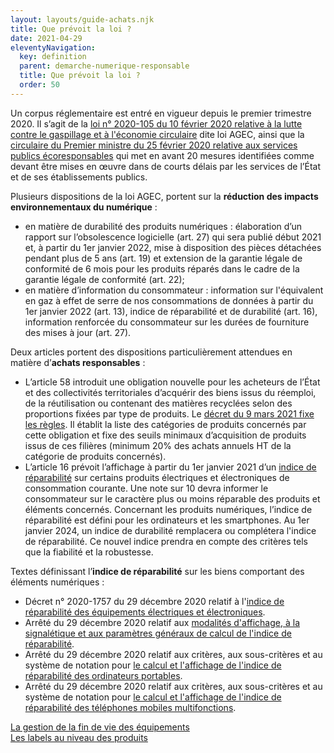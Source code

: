```yaml
---
layout: layouts/guide-achats.njk
title: Que prévoit la loi ?
date: 2021-04-29
eleventyNavigation:
  key: definition
  parent: demarche-numerique-responsable
  title: Que prévoit la loi ?
  order: 50
---
```


Un corpus réglementaire est entré en vigueur depuis le premier trimestre 2020. Il s’agit de la [loi n° 2020-105 du 10 février 2020 relative à la lutte contre le gaspillage et à l'économie circulaire](https://www.ecologie.gouv.fr/loi-anti-gaspillage-economie-circulaire-1) dite loi AGEC, ainsi que la [circulaire du Premier ministre du 25 février 2020 relative aux services publics écoresponsables](https://www.legifrance.gouv.fr/download/pdf/circ?id=44936) qui met en avant 20 mesures identifiées comme devant être mises en œuvre dans de courts délais par les services de l’État et de ses établissements publics.
 
Plusieurs dispositions de la loi AGEC, portent sur la **réduction des impacts environnementaux du numérique** : 

*	en matière de durabilité des produits numériques : élaboration d’un rapport sur l’obsolescence logicielle (art. 27) qui sera publié début 2021 et, à partir du 1er janvier 2022, mise à disposition des pièces détachées pendant plus de 5 ans (art. 19) et extension de la garantie légale de conformité de 6 mois pour les produits réparés dans le cadre de la garantie légale de conformité (art. 22);
*	en matière d’information du consommateur : information sur l'équivalent en gaz à effet de serre de nos consommations de données à partir du 1er janvier 2022 (art. 13), indice de réparabilité et de durabilité (art. 16), information renforcée du consommateur sur les durées de fourniture des mises à jour (art. 27).

Deux articles portent des dispositions particulièrement attendues en matière d’**achats responsables** :

*	L’article 58 introduit une obligation nouvelle pour les acheteurs de l’État et des collectivités territoriales d’acquérir des biens issus du réemploi, de la réutilisation ou contenant des matières recyclées selon des proportions fixées par type de produits. Le [décret du 9 mars 2021 fixe les règles](https://www.legifrance.gouv.fr/jorf/id/JORFTEXT000043231546). Il établit la liste des catégories de produits concernés par cette obligation et fixe des seuils minimaux d’acquisition de produits issus de ces filières (minimum 20% des achats annuels HT de la catégorie de produits concernés).
*	L’article 16 prévoit l’affichage à partir du 1er janvier 2021 d’un [indice de réparabilité](https://www.ecologie.gouv.fr/indice-reparabilite) sur certains produits électriques et électroniques de consommation courante. Une note sur 10 devra informer le consommateur sur le caractère plus ou moins réparable des produits et éléments concernés. Concernant les produits numériques, l’indice de réparabilité est défini pour les ordinateurs et les smartphones. Au 1er janvier 2024, un indice de durabilité remplacera ou complétera l'indice de réparabilité. Ce nouvel indice prendra en compte des critères tels que la fiabilité et la robustesse.

Textes définissant l’**indice de réparabilité** sur les biens comportant des éléments numériques :

*	Décret n° 2020-1757 du 29 décembre 2020 relatif à l'[indice de réparabilité des équipements électriques et électroniques](https://www.legifrance.gouv.fr/jorf/id/JORFTEXT000042837821).
*	Arrêté du 29 décembre 2020 relatif aux [modalités d'affichage, à la signalétique et aux paramètres généraux de calcul de l'indice de réparabilité](https://www.legifrance.gouv.fr/jorf/id/JORFTEXT000042838100).
*	Arrêté du 29 décembre 2020 relatif aux critères, aux sous-critères et au système de notation pour [le calcul et l'affichage de l'indice de réparabilité des ordinateurs portables](https://www.legifrance.gouv.fr/jorf/id/JORFTEXT000042838127).
*	Arrêté du 29 décembre 2020 relatif aux critères, aux sous-critères et au système de notation pour [le calcul et l'affichage de l'indice de réparabilité des téléphones mobiles multifonctions](https://www.legifrance.gouv.fr/jorf/id/JORFTEXT000042838138).

<div class="fr-grid-row fr-grid-row--gutters fr-py-3w">
  <div class="fr-col-12 fr-col-sm-6 fr-col-md-6">
    <a class="fr-link fr-fi-arrow-left-line fr-link--icon-left" href="/publications/guide-pratique-achats-numeriques-responsables/demarche-numerique-responsable/fin-de-vie/">La gestion de la fin de vie des équipements</a>
  </div>
  
  <div class="fr-col-12 fr-col-sm-6 fr-col-md-6 text-align--right">
    <a class="fr-link fr-fi-arrow-right-line fr-link--icon-right" href="/publications/guide-pratique-achats-numeriques-responsables/labels/produits/">Les labels au niveau des produits</a>
  </div>
</div>
